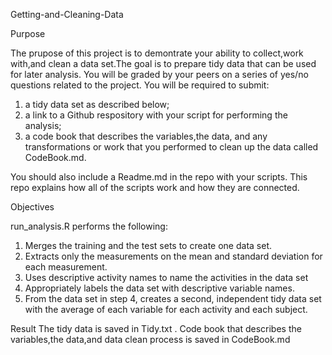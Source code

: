 Getting-and-Cleaning-Data

Purpose

The prupose of this project is to demontrate your ability to collect,work with,and clean a data set.The goal is to prepare tidy data that can be used for later analysis.
You will be graded by your peers on a series of yes/no questions related to the project.
You will be required to submit:
1. a tidy data set as described below;
2. a link to a Github respository with your script for performing the analysis;
3. a code book that describes the variables,the data, and any transformations or work that you performed to clean up the data called CodeBook.md.

You should also include a Readme.md in the repo with your scripts. This repo explains how all of the scripts work and how they are connected.

Objectives

run_analysis.R performs the following:

1. Merges the training and the test sets to create one data set.
2. Extracts only the measurements on the mean and standard deviation for each measurement.
3. Uses descriptive activity names to name the activities in the data set
4. Appropriately labels the data set with descriptive variable names.
5. From the data set in step 4, creates a second, independent tidy data set with the average of each variable for each activity and each subject.

Result
The tidy data is saved in Tidy.txt . Code book that describes the variables,the data,and data clean process is saved in CodeBook.md  

